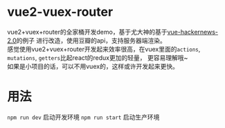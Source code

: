 # vue2-vuex-router
vue2+vuex+router的全家桶开发demo，基于尤大神的基于[vue-hackernews-2.0](https://github.com/vuejs/vue-hackernews-2.0)的例子
进行改造，使用豆瓣的api，支持服务器端渲染。<br>
感觉使用vue2+vuex+router开发起来效率很高，在vuex里面的`actions`, `mutations`, `getters`比起react的redux更加的轻量，
更容易理解哦~<br>
如果是小项目的话，可以不用vuex的，这样或许开发起来更快。

# 用法
`npm run dev` 启动开发环境
`npm run start` 启动生产环境